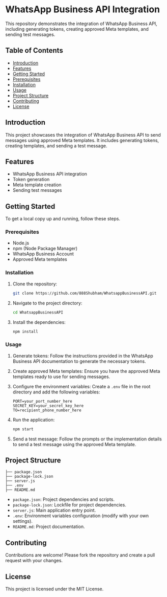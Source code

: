 # WhatsApp Business API Integration

This repository demonstrates the integration of WhatsApp Business API, including generating tokens, creating approved Meta templates, and sending test messages.

## Table of Contents

- [Introduction](#introduction)
- [Features](#features)
- [Getting Started](#getting-started)
- [Prerequisites](#prerequisites)
- [Installation](#installation)
- [Usage](#usage)
- [Project Structure](#project-structure)
- [Contributing](#contributing)
- [License](#license)

## Introduction

This project showcases the integration of WhatsApp Business API to send messages using approved Meta templates. It includes generating tokens, creating templates, and sending a test message.

## Features

- WhatsApp Business API integration
- Token generation
- Meta template creation
- Sending test messages

## Getting Started

To get a local copy up and running, follow these steps.

### Prerequisites

- Node.js
- npm (Node Package Manager)
- WhatsApp Business Account
- Approved Meta templates

### Installation

1. Clone the repository:
    ```bash
    git clone https://github.com/888Shubham/WhatsappBusinessAPI.git
    ```
2. Navigate to the project directory:
    ```bash
    cd WhatsappBusinessAPI
    ```
3. Install the dependencies:
    ```bash
    npm install
    ```

### Usage

1. Generate tokens:
   Follow the instructions provided in the WhatsApp Business API documentation to generate the necessary tokens.

2. Create approved Meta templates:
   Ensure you have the approved Meta templates ready to use for sending messages.

3. Configure the environment variables:
   Create a `.env` file in the root directory and add the following variables:
    ```env
    PORT=your_port_number_here
    SECRET_KEY=your_secret_key_here
    TO=recipient_phone_number_here
    ```

4. Run the application:
    ```bash
    npm start
    ```

5. Send a test message:
   Follow the prompts or the implementation details to send a test message using the approved Meta template.

## Project Structure

    ├── package.json
    ├── package-lock.json
    ├── server.js
    ├── .env
    ├── README.md

- `package.json`: Project dependencies and scripts.
- `package-lock.json`: Lockfile for project dependencies.
- `server.js`: Main application entry point.
- `.env`: Environment variables configuration (modify with your own settings).
- `README.md`: Project documentation.

## Contributing

Contributions are welcome! Please fork the repository and create a pull request with your changes.

## License

This project is licensed under the MIT License.
